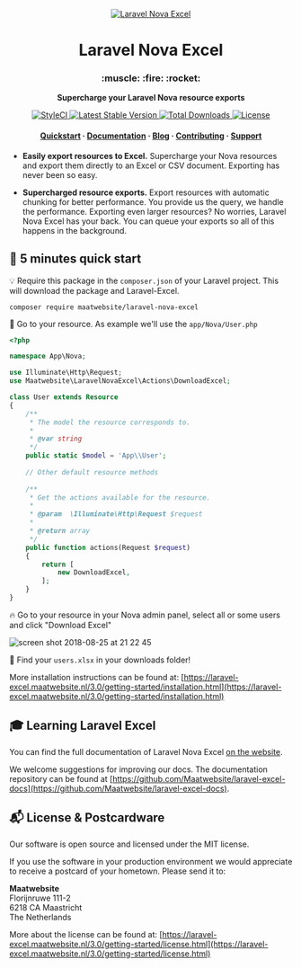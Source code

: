 <p align="center">
  <a href="https://laravel-excel.maatwebsite.nl">
    <img alt="Laravel Nova Excel" src="https://user-images.githubusercontent.com/7728097/43685313-ff1e2110-98b0-11e8-8b50-900a2b262f0f.png" />
  </a>
</p>

<h1 align="center">
  Laravel Nova Excel
</h1>

<h3 align="center">
  :muscle: :fire: :rocket:
</h3>

<p align="center">
  <strong>Supercharge your Laravel Nova resource exports</strong><br>
  
</p>

<p align="center">
  <a href="https://styleci.io/repos/146120416">
    <img src="https://styleci.io/repos/146120416/shield?branch=3.0" alt="StyleCI">
  </a> 
  
   <a href="https://packagist.org/packages/maatwebsite/laravel-nova-excel">
      <img src="https://poser.pugx.org/maatwebsite/laravel-nova-excel/v/stable.png" alt="Latest Stable Version">
  </a> 
  
  <a href="https://packagist.org/packages/maatwebsite/laravel-nova-excel">
      <img src="https://poser.pugx.org/maatwebsite/laravel-nova-excel/downloads.png" alt="Total Downloads">
  </a> 
  
  <a href="https://packagist.org/packages/maatwebsite/laravel-nova-excel">
    <img src="https://poser.pugx.org/maatwebsite/laravel-nova-excel/license.png" alt="License">
  </a>
</p>

<h4 align="center">
  <a href="https://laravel-excel.maatwebsite.nl/3.0/nova/geting-started">Quickstart</a>
  <span> · </span>
  <a href="https://laravel-excel.maatwebsite.nl/3.0/nova/">Documentation</a>
  <span> · </span>
  <a href="https://laravel-excel.maatwebsite.nl/blog/">Blog</a>
  <span> · </span>
  <a href="https://laravel-excel.maatwebsite.nl/3.0/getting-started/contributing.html">Contributing</a>
  <span> · </span>
  <a href="https://laravel-excel.maatwebsite.nl/3.0/getting-started/support.html">Support</a>
</h4>

- **Easily export resources to Excel.** Supercharge your Nova resources and export them directly to an Excel or CSV document. Exporting has never been so easy.

- **Supercharged resource exports.** Export resources with automatic chunking for better performance. You provide us the query, we handle the performance. Exporting even larger resources? No worries, Laravel Nova Excel has your back. You can queue your exports so all of this happens in the background.

## :rocket: 5 minutes quick start

:bulb: Require this package in the `composer.json` of your Laravel project. This will download the package and Laravel-Excel.

```
composer require maatwebsite/laravel-nova-excel
```

:muscle: Go to your resource. As example we'll use the `app/Nova/User.php`

```php
<?php

namespace App\Nova;

use Illuminate\Http\Request;
use Maatwebsite\LaravelNovaExcel\Actions\DownloadExcel;

class User extends Resource
{
    /**
     * The model the resource corresponds to.
     *
     * @var string
     */
    public static $model = 'App\\User';
    
    // Other default resource methods
    
    /**
     * Get the actions available for the resource.
     *
     * @param  \Illuminate\Http\Request $request
     *
     * @return array
     */
    public function actions(Request $request)
    {
        return [
            new DownloadExcel,
        ];
    }
}
```

:fire: Go to your resource in your Nova admin panel, select all or some users and click "Download Excel"

![screen shot 2018-08-25 at 21 22 45](https://user-images.githubusercontent.com/7728097/44621835-af615400-a8ad-11e8-9d9e-924c553a10ac.png)

:page_facing_up: Find your `users.xlsx` in your downloads folder!

More installation instructions can be found at: [https://laravel-excel.maatwebsite.nl/3.0/getting-started/installation.html](https://laravel-excel.maatwebsite.nl/3.0/getting-started/installation.html)

## 🎓 Learning Laravel Excel

You can find the full documentation of Laravel Nova Excel [on the website](https://laravel-excel.maatwebsite.nl/nova).

We welcome suggestions for improving our docs. The documentation repository can be found at [https://github.com/Maatwebsite/laravel-excel-docs](https://github.com/Maatwebsite/laravel-excel-docs).

## :mailbox_with_mail: License & Postcardware

Our software is open source and licensed under the MIT license.

If you use the software in your production environment we would appreciate to receive a postcard of your hometown. Please send it to:

**Maatwebsite**  
Florijnruwe 111-2  
6218 CA Maastricht  
The Netherlands  

More about the license can be found at: [https://laravel-excel.maatwebsite.nl/3.0/getting-started/license.html](https://laravel-excel.maatwebsite.nl/3.0/getting-started/license.html)
